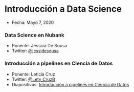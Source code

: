 # Introducción a Data Science

* Fecha: Mayo 7, 2020

### Data Science en Nubank
* Ponente: Jessica De Sousa
* Twitter: [@jessidesousa](https://twitter.com/Jessidesousa)

### Introducción a pipelines en Ciencia de Datos
* Ponente: Leticia Cruz
* Twitter: [@Lety_CruzB](https://twitter.com/Lety_CruzB)
* Diapositivas: [Introducción a pipelines en Ciencia de Datos](https://docs.google.com/presentation/d/1-ku7xTKt6q1aXPLyzQDcJ_MCILY0R1CxJgC2SSiuTrI/edit?usp=sharing)